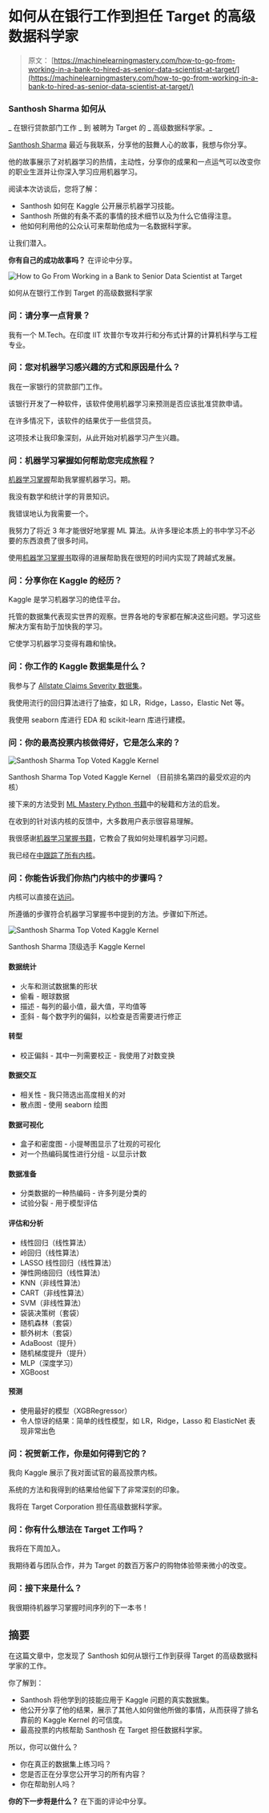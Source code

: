 # 如何从在银行工作到担任 Target 的高级数据科学家

> 原文： [https://machinelearningmastery.com/how-to-go-from-working-in-a-bank-to-hired-as-senior-data-scientist-at-target/](https://machinelearningmastery.com/how-to-go-from-working-in-a-bank-to-hired-as-senior-data-scientist-at-target/)

### Santhosh Sharma 如何从
_ 在银行贷款部门工作 _ 到
被聘为 Target 的 _ 高级数据科学家。_

[Santhosh Sharma](https://www.linkedin.com/in/sharmasanthosh) 最近与我联系，分享他的鼓舞人心的故事，我想与你分享。

他的故事展示了对机器学习的热情，主动性，分享你的成果和一点运气可以改变你的职业生涯并让你深入学习应用机器学习。

阅读本次访谈后，您将了解：

*   Santhosh 如何在 Kaggle 公开展示机器学习技能。
*   Santhosh 所做的有条不紊的事情的技术细节以及为什么它值得注意。
*   他如何利用他的公众认可来帮助他成为一名数据科学家。

让我们潜入。

**你有自己的成功故事吗？**
在评论中分享。

![How to Go From Working in a Bank to Senior Data Scientist at Target](img/34b699f4ba0f6cfaa55cf8050a8041f8.jpg)

如何从在银行工作到 Target 的高级数据科学家

### 问：请分享一点背景？

我有一个 M.Tech。在印度 IIT 坎普尔专攻并行和分布式计算的计算机科学与工程专业。

### 问：您对机器学习感兴趣的方式和原因是什么？

我在一家银行的贷款部门工作。

该银行开发了一种软件，该软件使用机器学习来预测是否应该批准贷款申请。

在许多情况下，该软件的结果优于一些信贷员。

这项技术让我印象深刻，从此开始对机器学习产生兴趣。

### 问：机器学习掌握如何帮助您完成旅程？

[机器学习掌握](http://machinelearningmastery.com)帮助我掌握机器学习。期。

我没有数学和统计学的背景知识。

我错误地认为我需要一个。

我努力了将近 3 年才能很好地掌握 ML 算法。从许多理论本质上的书中学习不必要的东西浪费了很多时间。

使用[机器学习掌握书](http://machinelearningmastery.com/products/)取得的进展帮助我在很短的时间内实现了跨越式发展。

### 问：分享你在 Kaggle 的经历？

Kaggle 是学习机器学习的绝佳平台。

托管的数据集代表现实世界的观察。世界各地的专家都在解决这些问题。学习这些解决方案有助于加快我的学习。

它使学习机器学习变得有趣和愉快。

### 问：你工作的 Kaggle 数据集是什么？

我参与了 [Allstate Claims Severity 数据集](https://www.kaggle.com/c/allstate-claims-severity)。

我使用流行的回归算法进行了抽查，如 LR，Ridge，Lasso，Elastic Net 等。

我使用 seaborn 库进行 EDA 和 scikit-learn 库进行建模。

### 问：你的最高投票内核做得好，它是怎么来的？

![Santhosh Sharma Top Voted Kaggle Kernel](img/aa74f9411e3a7fbd07c3448b0ce4e72e.jpg)

Santhosh Sharma Top Voted Kaggle Kernel
（目前排名第四的最受欢迎的内核）

接下来的方法受到 [ML Mastery Python 书籍](http://machinelearningmastery.com/machine-learning-with-python/)中的秘籍和方法的启发。

在收到的针对该内核的反馈中，大多数用户表示很容易理解。

我很感谢[机器学习掌握书籍](http://machinelearningmastery.com/products/)，它教会了我如何处理机器学习问题。

我已经在[中跟踪了所有内核](https://www.kaggle.com/sharmasanthosh/kernels)。

### 问：你能告诉我们你热门内核中的步骤吗？

内核可以直接在[访问](https://www.kaggle.com/sharmasanthosh/allstate-claims-severity/exploratory-study-on-ml-algorithms)。

所遵循的步骤符合机器学习掌握书中提到的方法。步骤如下所述。

![Santhosh Sharma Top Voted Kaggle Kernel](img/800fa3a44db4496469cdd1fcfcd5b2a4.jpg)

Santhosh Sharma 顶级选手 Kaggle Kernel

#### 数据统计

*   火车和测试数据集的形状
*   偷看 - 眼球数据
*   描述 - 每列的最小值，最大值，平均值等
*   歪斜 - 每个数字列的偏斜，以检查是否需要进行修正

#### 转型

*   校正偏斜 - 其中一列需要校正 - 我使用了对数变换

#### 数据交互

*   相关性 - 我只筛选出高度相关的对
*   散点图 - 使用 seaborn 绘图

#### 数据可视化

*   盒子和密度图 - 小提琴图显示了壮观的可视化
*   对一个热编码属性进行分组 - 以显示计数

#### 数据准备

*   分类数据的一种热编码 - 许多列是分类的
*   试验分裂 - 用于模型评估

#### 评估和分析

*   线性回归（线性算法）
*   岭回归（线性算法）
*   LASSO 线性回归（线性算法）
*   弹性网络回归（线性算法）
*   KNN（非线性算法）
*   CART（非线性算法）
*   SVM（非线性算法）
*   袋装决策树（套袋）
*   随机森林（套袋）
*   额外树木（套袋）
*   AdaBoost（提升）
*   随机梯度提升（提升）
*   MLP（深度学习）
*   XGBoost

#### 预测

*   使用最好的模型（XGBRegressor）
*   令人惊讶的结果：简单的线性模型，如 LR，Ridge，Lasso 和 ElasticNet 表现非常出色

### 问：祝贺新工作，你是如何得到它的？

我向 Kaggle 展示了我对面试官的最高投票内核。

系统的方法和我得到的结果给他留下了非常深刻的印象。

我将在 Target Corporation 担任高级数据科学家。

### 问：你有什么想法在 Target 工作吗？

我将在下周加入。

我期待着与团队合作，并为 Target 的数百万客户的购物体验带来微小的改变。

### 问：接下来是什么？

我很期待机器学习掌握时间序列的下一本书！

## 摘要

在这篇文章中，您发现了 Santhosh 如何从银行工作到获得 Target 的高级数据科学家的工作。

你了解到：

*   Santhosh 将他学到的技能应用于 Kaggle 问题的真实数据集。
*   他公开分享了他的结果，展示了其他人如何做他所做的事情，从而获得了排名靠前的 Kaggle Kernel 的可信度。
*   最高投票的内核帮助 Santhosh 在 Target 担任数据科学家。

所以，你可以做什么？

*   你在真正的数据集上练习吗？
*   您是否正在分享您公开学习的所有内容？
*   你在帮助别人吗？

**你的下一步将是什么？**
在下面的评论中分享。